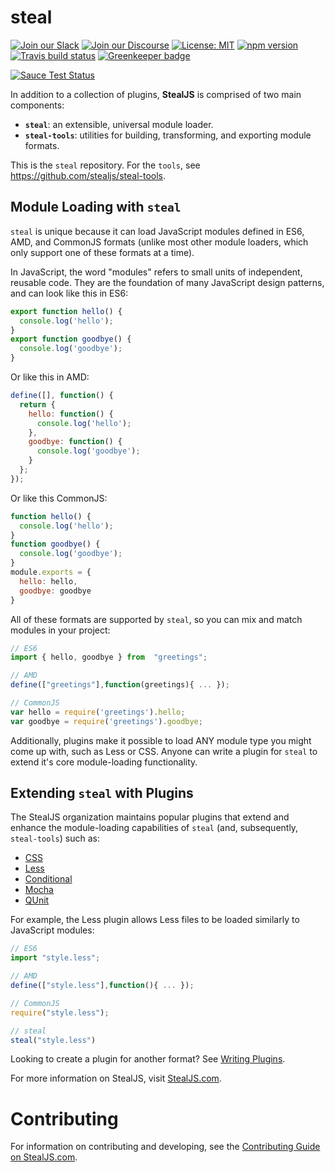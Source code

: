 # steal

[![Join our Slack](https://img.shields.io/badge/slack-join%20chat-611f69.svg)](https://www.bitovi.com/community/slack?utm_source=badge&utm_medium=badge&utm_campaign=pr-badge&utm_content=badge)
[![Join our Discourse](https://img.shields.io/discourse/https/forums.bitovi.com/posts.svg)](https://forums.bitovi.com/?utm_source=badge&utm_medium=badge&utm_campaign=pr-badge&utm_content=badge)
[![License: MIT](https://img.shields.io/badge/license-MIT-blue.svg)](https://github.com/stealjs/steal/blob/master/license.md)
[![npm version](https://badge.fury.io/js/steal.svg)](https://www.npmjs.com/package/steal)
[![Travis build status](https://travis-ci.org/stealjs/steal.svg?branch=master)](https://travis-ci.org/stealjs/steal)
[![Greenkeeper badge](https://badges.greenkeeper.io/stealjs/steal.svg)](https://greenkeeper.io/)

[![Sauce Test Status](https://saucelabs.com/browser-matrix/matthewphillips.svg)](https://saucelabs.com/u/matthewphillips)

In addition to a collection of plugins, __StealJS__ is comprised of two main components:

  - __`steal`__: an extensible, universal module loader.
  - __`steal-tools`__: utilities for building, transforming, and exporting module formats.

This is the `steal` repository. For the `tools`, see <https://github.com/stealjs/steal-tools>.

## Module Loading with `steal`

`steal` is unique because it can load JavaScript modules defined in ES6, AMD, and CommonJS formats (unlike most other module loaders, which only support one of these formats at a time).

In JavaScript, the word "modules" refers to small units of independent, reusable code. They are the foundation of many JavaScript design patterns, and can look like this in ES6:

```js
export function hello() {
  console.log('hello');
}
export function goodbye() {
  console.log('goodbye');
}
```

Or like this in AMD:

```js
define([], function() {
  return {
    hello: function() {
      console.log('hello');
    },
    goodbye: function() {
      console.log('goodbye');
    }
  };
});
```

Or like this CommonJS:

```js
function hello() {
  console.log('hello');
}
function goodbye() {
  console.log('goodbye');
}
module.exports = {
  hello: hello,
  goodbye: goodbye
}
```

All of these formats are supported by `steal`, so you can mix and match modules in your project:

```js
// ES6
import { hello, goodbye } from  "greetings";

// AMD
define(["greetings"],function(greetings){ ... });

// CommonJS
var hello = require('greetings').hello;
var goodbye = require('greetings').goodbye;
```

Additionally, plugins make it possible to load ANY module type you might come up with, such as Less or CSS. Anyone can write a plugin for `steal` to extend it's core module-loading functionality.

## Extending `steal` with Plugins

The StealJS organization maintains popular plugins that extend and enhance the module-loading capabilities of `steal` (and, subsequently, `steal-tools`) such as:

  - [CSS](https://github.com/stealjs/steal-css)
  - [Less](https://github.com/stealjs/steal-less)
  - [Conditional](https://github.com/stealjs/steal-conditional)
  - [Mocha](https://github.com/stealjs/steal-mocha)
  - [QUnit](https://github.com/stealjs/steal-qunit)

For example, the Less plugin allows Less files to be loaded similarly to JavaScript modules:

```js
// ES6
import "style.less";

// AMD
define(["style.less"],function(){ ... });

// CommonJS
require("style.less");

// steal
steal("style.less")
```

Looking to create a plugin for another format? See [Writing Plugins](https://stealjs.com/docs/StealJS.writing-plugins.html).

For more information on StealJS, visit [StealJS.com](http://stealjs.com).

# Contributing

For information on contributing and developing, see the [Contributing Guide on StealJS.com](http://stealjs.com/docs/guides.Contributing.html).

